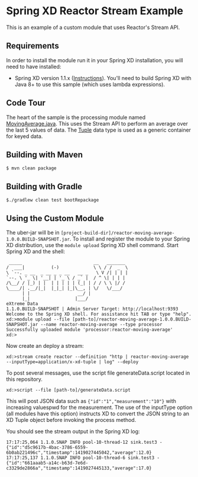 Spring XD Reactor Stream Example
================================

This is an example of a custom module that uses Reactor's Stream API.  

## Requirements

In order to install the module run it in your Spring XD installation, you will need to have installed:

* Spring XD version 1.1.x ([Instructions](https://docs.spring.io/spring-xd/docs/current/reference/html/#getting-started)). You'll need to build Spring XD with Java 8+ to use this sample (which uses lambda expressions).

## Code Tour

The heart of the sample is the processing module named [MovingAverage.java](src/main/java/com/acme/MovingAverage.java). This uses the Stream API to perform an average over the last 5 values of data. The [Tuple](https://docs.spring.io/spring-xd/docs/current/reference/html/#tuples) data type is used as a generic container for keyed data.


## Building with Maven

	$ mvn clean package

## Building with Gradle

	$./gradlew clean test bootRepackage

## Using the Custom Module

The uber-jar will be in `[project-build-dir]/reactor-moving-average-1.0.0.BUILD-SNAPSHOT.jar`. To install and register the module to your Spring XD distribution, use the `module upload` Spring XD shell command. Start Spring XD and the shell:

```
 _____                           __   _______
/  ___|          (-)             \ \ / /  _  \
\ `--. _ __  _ __ _ _ __   __ _   \ V /| | | |
`--. \ '_ \| '__| | '_ \ / _` |  / ^ \| | | |
/\__/ / |_) | |  | | | | | (_| | / / \ \ |/ /
\____/| .__/|_|  |_|_| |_|\__, | \/   \/___/
      | |                  __/ |
      |_|                 |___/
eXtreme Data
1.1.0.BUILD-SNAPSHOT | Admin Server Target: http://localhost:9393
Welcome to the Spring XD shell. For assistance hit TAB or type "help".
xd:>module upload --file [path-to]/reactor-moving-average-1.0.0.BUILD-SNAPSHOT.jar --name reactor-moving-average --type processor
Successfully uploaded module 'processor:reactor-moving-average'
xd:>
```

Now create an deploy a stream:

```
xd:>stream create reactor --definition "http | reactor-moving-average --inputType=application/x-xd-tuple | log" --deploy
```

To post several messages, use the script file generateData.script located in this repository.

```
xd:>script --file [path-to]/generateData.script
```

This will post JSON data such as `{"id":"1","measurement":"10"}` with increasing valuespwd for the measurement. The use of the inputType option (all modules have this option) instructs XD to convert the JSON string to an XD Tuple object before invoking the process method.

You should see the stream output in the Spring XD log:

```
17:17:25,064 1.1.0.SNAP INFO pool-10-thread-12 sink.test3 - {"id":"d5c9617b-4bac-3786-6559-6b0ab221496c","timestamp":1419027445042,"average":12.0}
17:17:25,137 1.1.0.SNAP INFO pool-10-thread-6 sink.test3 - {"id":"661aaab5-a14c-b63d-7e6d-c3329de2866a","timestamp":1419027445133,"average":17.0}
```